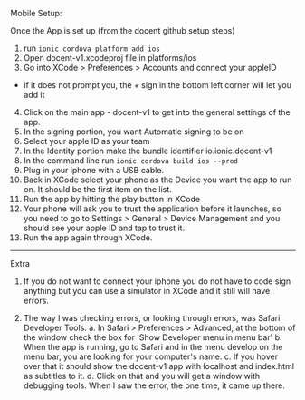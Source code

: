 Mobile Setup:

Once the App is set up (from the docent github setup steps)

1. run  ``` ionic cordova platform add ios ```
2. Open docent-v1.xcodeproj file in platforms/ios
3. Go into XCode > Preferences > Accounts and connect your appleID
  - if it does not prompt you, the + sign in the bottom left corner will let you add it
4. Click on the main app - docent-v1 to get into the general settings of the app.
5. In the signing portion, you want Automatic signing to be on
6. Select your apple ID as your team
7. In the Identity portion make the bundle identifier io.ionic.docent-v1
8. In the command line run ``` ionic cordova build ios --prod ```
9. Plug in your iphone with a USB cable.
10. Back in XCode select your phone as the Device you want the app to run on. It should be the first item on the list.
11. Run the app by hitting the play button in XCode
12. Your phone will ask you to trust the application before it launches, so you need to go to Settings > General  > Device Management and you should see your apple ID and tap to trust it.
13. Run the app again through XCode.

****
Extra
1. If you do not want to connect your iphone you do not have to code sign anything but you can use a simulator in XCode and it still will have errors.

2. The way I was checking errors, or looking through errors, was Safari Developer Tools.
  a. In Safari > Preferences > Advanced, at the bottom of the window check the box for 'Show Developer menu in menu bar'
  b. When the app is running, go to Safari and in the menu develop on the menu bar, you are looking for your computer's name.
  c. If you hover over that it should show the docent-v1 app with localhost and index.html as subtitles to it.
  d. Click on that and you will get a window with debugging tools. When I saw the error, the one time, it came up there.
